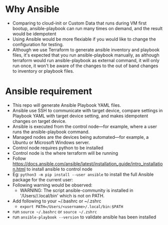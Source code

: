 # Why Ansible
- Comparing to cloud-init or Custom Data that runs during VM first bootup, ansible-playbook can run many times on demand, and the result would be idempotent
- Using Ansible would be more flexiable if you would like to change the configuration for testing.
- Although we use Terraform to generate ansible inventory and playbook files, it's expected that you run ansible-playbook manually, as although terraform would run ansible-playbook as external command, it will only run once, it won't be aware of the changes to the out of band changes to inventory or playbook files.

# Ansible requirement
- This repo will generate Ansible Playbook YAML files.
- Ansible use SSH to communicate with target device, compare settings in Playbook YAML with target device setting, and makes idempotent changes on target device.
- Ansible is executed from the control node—for example, where a user runs the ansible-playbook command. 
- Managed nodes are the devices being automated—for example, a Ubuntu or Microsoft Windows server.
- Control node requires python to be installed
- Control node is the where terraform will be running
- Follow https://docs.ansible.com/ansible/latest/installation_guide/intro_installation.html to install ansible to control node
- Eg: ```python3 -m pip install --user ansible``` to install the full Ansible package for the current user:
- Following warning would be observed:
    - WARNING: The script ansible-community is installed in '/Users/<username>/.local/bin' which is not on PATH.
- Add following to your ~/.bashrc or ~/.zshrc
    - ```export PATH=/Users/<username>/.local/bin:$PATH```
- run ```source ~/.bashrc``` or ```source ~/.zshrc```
- run ```ansible-playbook --version``` to validate ansible has been installed